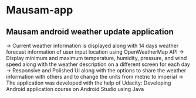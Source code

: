 # Mausam-app
## Mausam android weather update application
-> Current weather information is displayed along with 14 days weather forecast information of user input location using OpenWeatherMap API
-> Display minimum and maximum temperature, humidity, pressure, and wind speed along with the weather description on a different screen for each day
-> Responsive and Polished UI along with the options to share the weather information with others and to change the units from metric to imperial
-> The application was developed with the help of Udacity: Developing Android application course on Android Studio using Java
